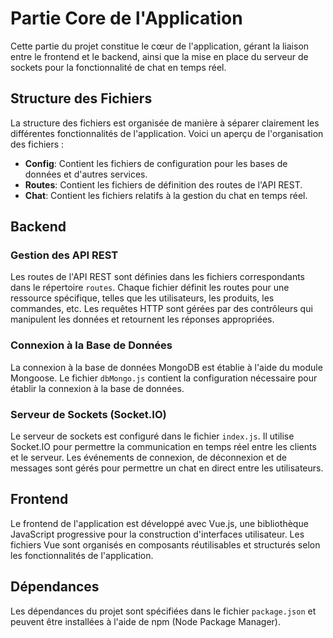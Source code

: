 # Partie Core de l'Application

Cette partie du projet constitue le cœur de l'application, gérant la liaison entre le frontend et le backend, ainsi que la mise en place du serveur de sockets pour la fonctionnalité de chat en temps réel.

## Structure des Fichiers

La structure des fichiers est organisée de manière à séparer clairement les différentes fonctionnalités de l'application. Voici un aperçu de l'organisation des fichiers :

- **Config**: Contient les fichiers de configuration pour les bases de données et d'autres services.
- **Routes**: Contient les fichiers de définition des routes de l'API REST.
- **Chat**: Contient les fichiers relatifs à la gestion du chat en temps réel.

## Backend

### Gestion des API REST

Les routes de l'API REST sont définies dans les fichiers correspondants dans le répertoire `routes`. Chaque fichier définit les routes pour une ressource spécifique, telles que les utilisateurs, les produits, les commandes, etc. Les requêtes HTTP sont gérées par des contrôleurs qui manipulent les données et retournent les réponses appropriées.

### Connexion à la Base de Données

La connexion à la base de données MongoDB est établie à l'aide du module Mongoose. Le fichier `dbMongo.js` contient la configuration nécessaire pour établir la connexion à la base de données.

### Serveur de Sockets (Socket.IO)

Le serveur de sockets est configuré dans le fichier `index.js`. Il utilise Socket.IO pour permettre la communication en temps réel entre les clients et le serveur. Les événements de connexion, de déconnexion et de messages sont gérés pour permettre un chat en direct entre les utilisateurs.

## Frontend

Le frontend de l'application est développé avec Vue.js, une bibliothèque JavaScript progressive pour la construction d'interfaces utilisateur. Les fichiers Vue sont organisés en composants réutilisables et structurés selon les fonctionnalités de l'application.

## Dépendances

Les dépendances du projet sont spécifiées dans le fichier `package.json` et peuvent être installées à l'aide de npm (Node Package Manager).


